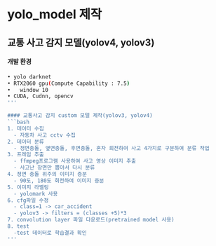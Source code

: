 # yolo_model 제작

## 교통 사고 감지 모델(yolov4, yolov3)

#### 개발 환경
```bash
• yolo darknet
• RTX2060 gpu(Compute Capability : 7.5)
•	window 10 
• CUDA, Cudnn, opencv
'''

#### 교통사고 감지 custom 모델 제작(yolov3, yolov4)
```bash
1. 데이터 수집
  - 자동차 사고 cctv 수집
2. 데이터 분류
  - 정면충돌, 옆면충돌, 후면충돌, 혼자 회전하여 사고 4가지로 구분하여 분류 작업
3. 프레임 추출
  - ffmpeg프로그램 사용하여 사고 영상 이미지 추출
  - 사고난 장면만 뽑아서 다시 분류
4. 정면 충돌 위주의 이미지 증분
  - 90도, 180도 회전하여 이미지 증분
5. 이미지 라벨링
  - yolomark 사용 
6. cfg파일 수정
  - class=1 -> car_accident
  - yolov3 -> filters = (classes +5)*3
7. convolution layer 파일 다운로드(pretrained model 사용)
8. test
  -test 데이터로 학습결과 확인
'''






